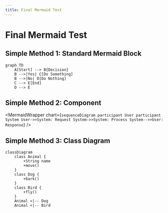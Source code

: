 ```yaml
---
title: Final Mermaid Test
---
```


# Final Mermaid Test

## Simple Method 1: Standard Mermaid Block

```mermaid
graph TD
    A[Start] --> B{Decision}
    B -->|Yes| C[Do Something]
    B -->|No| D[Do Nothing]
    C --> E[End]
    D --> E
```

## Simple Method 2: Component

<MermaidWrapper chart={`
sequenceDiagram
    participant User
    participant System
    User->>System: Request
    System->>System: Process
    System-->>User: Response
`} />

## Simple Method 3: Class Diagram

```mermaid
classDiagram
    class Animal {
        +String name
        +move()
    }
    class Dog {
        +bark()
    }
    class Bird {
        +fly()
    }
    Animal <|-- Dog
    Animal <|-- Bird
``` 